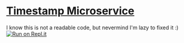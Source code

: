 
# [Timestamp Microservice](https://www.freecodecamp.org/learn/apis-and-microservices/apis-and-microservices-projects/timestamp-microservice)

I know this is not a readable code, but nevermind I'm lazy to fixed it :)
[![Run on Repl.it](https://repl.it/badge/github/kem0o/neonitev2)](https://repl.it/@aldhaneka/boilerplate-project-timestamp)